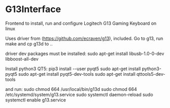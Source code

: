 # G13Interface
Frontend to install, run and configure Logitech G13 Gaming Keyboard on linux

Uses driver from (https://github.com/ecraven/g13), included. Go to g13, run make and cp g13d to ..

driver dev packages must be installed: 
	sudo apt-get install libusb-1.0-0-dev libboost-all-dev

Install python3 QT5:
	pip3 install --user pyqt5
	sudo apt-get install python3-pyqt5
	sudo apt-get install pyqt5-dev-tools
	sudo apt-get install qttools5-dev-tools

and run:
	sudo chmod 664 /usr/local/bin/g13d
	sudo chmod 664 /etc/systemd/system/g13.service
	sudo systemctl daemon-reload
	sudo systemctl enable g13.service

